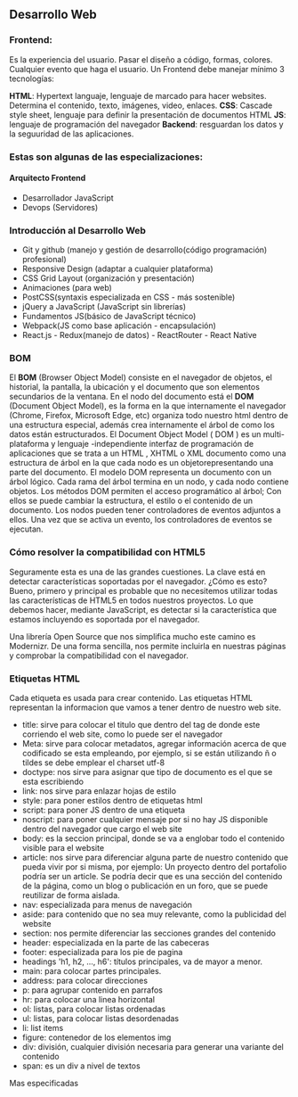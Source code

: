 ## Desarrollo Web
### Frontend:
Es la experiencia del usuario. Pasar el diseño a código, formas, colores. Cualquier evento que haga el usuario.
Un Frontend debe manejar mínimo 3 tecnologías:

**HTML**: Hypertext languaje, lenguaje de marcado para hacer websites. Determina el contenido, texto, imágenes, video, enlaces.
**CSS**: Cascade style sheet, lenguaje para definir la presentación de documentos HTML
**JS**: lenguaje de programación del navegador
**Backend**: resguardan los datos y la seguuridad de las aplicaciones.

### Estas son algunas de las especializaciones:

#### Arquitecto Frontend
- Desarrollador JavaScript
- Devops (Servidores)

### Introducción al Desarrollo Web
- Git y github (manejo y gestión de desarrollo(código programación) profesional)
- Responsive Design (adaptar a cualquier plataforma)
- CSS Grid Layout (organización y presentación)
- Animaciones (para web)
- PostCSS(syntaxis especializada en CSS - más sostenible)
- jQuery a JavaScript (JavaScript sin librerías)
- Fundamentos JS(básico de JavaScript técnico)
- Webpack(JS como base aplicación - encapsulación)
- React.js - Redux(manejo de datos) - ReactRouter - React Native

### BOM
El **BOM** (Browser Object Model) consiste en el navegador de objetos, el historial, la pantalla, la ubicación y el documento que son elementos secundarios de la ventana. En el nodo del documento está el **DOM** (Document Object Model),
es la forma en la que internamente el navegador (Chrome, Firefox, Microsoft Edge, etc) organiza todo nuestro html dentro de una estructura especial, además crea internamente el árbol de como los datos están estructurados.
El Document Object Model ( DOM ) es un multi-plataforma y lenguaje -independiente interfaz de programación de aplicaciones que se trata a un HTML , XHTML o XML documento como una estructura de árbol en la que cada nodo es un objetorepresentando una parte del documento. El modelo DOM representa un documento con un árbol lógico. Cada rama del árbol termina en un nodo, y cada nodo contiene objetos. Los métodos DOM permiten el acceso programático al árbol; Con ellos se puede cambiar la estructura, el estilo o el contenido de un documento. Los nodos pueden tener controladores de eventos adjuntos a ellos. Una vez que se activa un evento, los controladores de eventos se ejecutan.

### Cómo resolver la compatibilidad con HTML5

Seguramente esta es una de las grandes cuestiones. La clave está en detectar características soportadas por el navegador. ¿Cómo es esto? Bueno, primero y principal es probable que no necesitemos utilizar todas las características de HTML5 en todos nuestros proyectos. Lo que debemos hacer, mediante JavaScript, es detectar si la característica que estamos incluyendo es soportada por el navegador.

Una librería Open Source que nos simplifica mucho este camino es Modernizr. De una forma sencilla, nos permite incluirla en nuestras páginas y comprobar la compatibilidad con el navegador.

### Etiquetas HTML
Cada etiqueta es usada para crear contenido.
Las etiquetas HTML representan la informacion que vamos a tener dentro de nuestro web site.

- title: sirve para colocar el titulo que dentro del tag de donde este corriendo el web site, como lo puede ser el navegador
- Meta: sirve para colocar metadatos, agregar información acerca de que codificado se esta empleando, por ejemplo, si se están utilizando ñ o tildes se debe emplear el charset utf-8
- doctype: nos sirve para asignar que tipo de documento es el que se esta escribiendo
- link: nos sirve para enlazar hojas de estilo
- style: para poner estilos dentro de etiquetas html
- script: para poner JS dentro de una etiqueta
- noscript: para poner cualquier mensaje por si no hay JS disponible dentro del navegador que cargo el web site
- body: es la seccion principal, donde se va a englobar todo el contenido visible para el website
- article: nos sirve para diferenciar alguna parte de nuestro contenido que pueda vivir por si misma, por ejemplo:
Un proyecto dentro del portafolio podría ser un article.
Se podría decir que es una sección del contenido de la página, como un blog o publicación en un foro, que se puede reutilizar de forma aislada.
- nav: especializada para menus de navegación
- aside: para contenido que no sea muy relevante, como la publicidad del website
- section: nos permite diferenciar las secciones grandes del contenido
- header: especializada en la parte de las cabeceras
- footer: especializada para los pie de pagina
- headings 'h1, h2, ..., h6': títulos principales, va de mayor a menor.
- main: para colocar partes principales.
- address: para colocar direcciones
- p: para agrupar contenido en parrafos
- hr: para colocar una linea horizontal
- ol: listas, para colocar listas ordenadas
- ul: listas, para colocar listas desordenadas
- li: list items
- figure: contenedor de los elementos img
- div: división, cualquier división necesaria para generar una variante del contenido
- span: es un div a nivel de textos

Mas especificadas
<title> . . . <title>
La etiqueta title especifica el título del documento, el cual generalmente se muestra en la barra superior del navegador (pestaña), fuera de la ventana de contenido normal, así como también en los marcadores de un usuario o en la lista de favoritos.

<header> . . . </header>
La etiqueta header representa la información que va al comienzo de una sección, con más frecuencia en el encabezado, también puede incluir enlaces de navegación, publicidad, presentaciones, etc.

<section> . . . </section>
La etiqueta section representa una sección (una agrupación temática de contenido) de un documento o aplicación con su propio esquema interno, cabe mencionar que no es un contenedor genérico.

<footer> . . . </footer>
La etiqueta footer representa información asociada con y generalmente se encuentran en la parte inferior de un documento, como derechos de autor, fecha de publicación, información del autor o una lista de enlaces relacionados.

<nav> . . . </nav>
La etiqueta nav representa una sección del documento destinado para la navegación, los enlaces dentro de un elemento de navegación pueden ser para otros documentos o para otras áreas dentro del documento actual.

<ul> . . . </ul>
La etiqueta ul define una lista desordenada, en la que el orden de los elementos de la lista (li) no es importante.

<ol> . . . </ol>
La etiqueta ol define una lista ordenada (numerada) que consta de uno o más elementos de lista (li).
Por defecto siempre va a querer numerar los items que la componen

<li> . . . </li>
La etiqueta li define un elemento en una lista, se usa dentro de las etiquetas ol y ul.

<a> . . . </a>
La etiqueta a define un anclaje que se puede usar como un enlace de hipertexto o un fragmento con nombre dentro del documento.

<html> . . . </html>
La etiqueta html es el elemento raíz de los documentos HTML, lo que significa que todos, absolutamente todos los demás elementos están contenidos en él.

<head> . . . </head>
La etiqueta head contiene información sobre el documento, una colección de metadatos, debe incluir una etiqueta title que proporcione una descripción del documento, también puede incluir: base, link, meta, noscript, script y style.

<body> . . . </body>
La etiqueta body, valga la redundancia, contiene el contenido del documento.
<hn> . . . </hn> (h1, h2, h3, h4, h5, h6)
Las etiquetas hn especifica un encabezado que describe brevemente la sección que presenta, hay seis niveles de encabezados, desde h1 (más importante) hasta h6 (menos importante). La sintaxis HTML requiere que los encabezados aparezcan en orden (por ejemplo, un h2 no debe preceder a h1) para una estructura de documento adecuada.

<figure> . . . </figure>
La etiqueta figure nos indica algún conjunto de contenido independiente que se hace referencia desde el contenido principal, como ilustraciones, ejemplos de códigos, diagramas y poemas.

<img/>
La etiqueta img representa una imagen en el contenido.

<article> . . . </article>
La etiqueta article representa una pieza de contenido independiente, ya sea un artículo de revista, una publicación de blog, un comentario de un lector.

<p> . . . </p>
La etiqueta p denota un párrafo, pueden contener texto y elementos en línea, pero no pueden contener otros elementos de bloque, incluidos otros párrafos.

<small> . . . </small>
La etiqueta small nos indica un apéndice o una nota al margen al texto principal, como por ejemplo la “letra pequeña” legal en la parte inferior del documento.

<strong> . . . </strong>
La etiqueta strong indica que una palabra o frase es importante o que requiere atención adicional (generalmente se muestra en negrita).


Etiquetas y definiciones

<!doctype html> Define que el documento esta bajo el estandar de HTML 5

<head> Representa una colección de metadatos acerca del documento, incluyendo enlaces a, o definiciones de, scripts y hojas de estilo.

<title> Define el título del documento, el cual se muestra en la barra de título del navegador o en las pestañas de página. Solamente puede contener texto y cualquier otra etiqueta contenida no será interpretada.

<base> Define la URL base para las URLs relativas en la página.

<link> Usada para enlazar JavaScript y CSS externos con el documento HTML actual.

<meta> Define los metadatos que no pueden ser definidos usando otro elemento HTML.

<style> Etiqueta de estilo usada para escribir CSS en línea.

<body> Representa el contenido principal de un documento HTML. Solo hay un elemento <body> en un documento.

<section> Define una sección en un documento

<nav> Define una sección que solamente contiene enlaces de navegación

<article> Define contenido autónomo que podría existir independientemente del resto del contenido.

<aside> Define algunos contenidos vagamente relacionados con el resto del contenido de la página. Si es removido, el contenido restante seguirá teniendo sentido

<h1>,<h2>,<h3>,<h4>,<h5>,<h6>	Los elemento de cabecera implementan seis niveles de cabeceras de documentos; <h1> es la de mayor y <h6> es la de menor impotancia. Un elemento de cabecera describe brevemente el tema de la sección que introduce.

<header> Define la cabecera de una página o sección. Usualmente contiene un logotipo, el título del sitio Web y una tabla de navegación de contenidos.

<footer> Define el pie de una página o sección. Usualmente contiene un mensaje de derechos de autoría, algunos enlaces a información legal o direcciones para dar información de retroalimentación.

<address> Define una sección que contiene información de contacto.

<main> Define el contenido principal o importante en el documento. Solamente existe un elemento <main> en el documento.

<p>	Define una parte que debe mostrarse como un párrafo.

<ol>	Define una lista ordenada de artículos.

<ul>	Define una lista de artículos sin orden.

<li>	Define un artículo de una lista ennumerada.

<div> Representa un contenedor genérico sin ningún significado especial.
### Enlaces
Son un ancla, que puede ser una pagina interna o una pagina externa al website

### Favicons
Favicon Generator ayuda a que tu icono favicon tenga máxima compatibilidad en todos los navegadores posibles de manera casi automatica.

Si lo haces manual tendrás que exportar tu icono favicon a cada resolucion aceptada para cada tipo de display y cada navegador. Todo uno por uno. Incluso puede que se te olvide colocar alguno.

#### UTF-8
UTF-8 es la forma más utilizada para representar texto Unicode en páginas web, y siempre debemos usarla al crear nuestras páginas web.
Pero, ¿Qué es Unicode?
Unicode es un estándar universal de codificación de caracteres que se utiliza para admitir caracteres no compatibles con ASCII.

#### Compresor de imagenes
En el caso de las imágenes, les recomiendo comprimirlas para que la página web cargue más rápido. El compresor que más utilizo y me ha dado grandes resultados ha sido: https://compressor.io

## figure
La etiqueta <figure> se utiliza para «vincular» la imagen a un pequeño texto descriptivo de la misma (conocido como caption).
El beneficio es semántico. El navegador sabrá de la relación entre esa imagen y ese texto.
No es necesario utilizar <figure> si tu imagen no necesita de ese refuerzo de texto.
